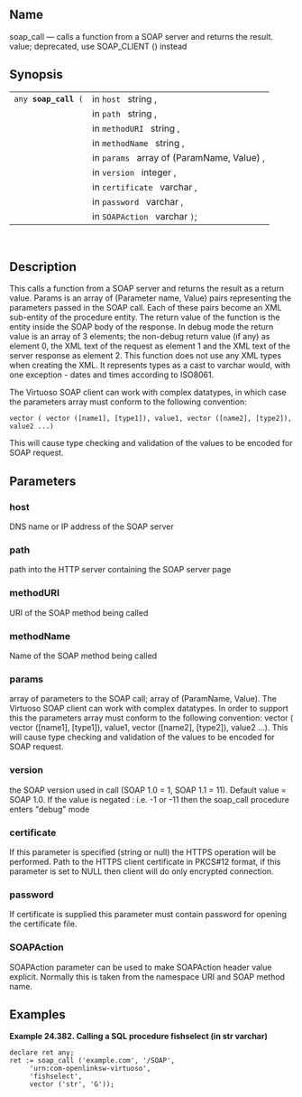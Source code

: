 <div>

<div>

</div>

<div>

## Name

soap_call — calls a function from a SOAP server and returns the result.
value; deprecated, use SOAP_CLIENT () instead

</div>

<div>

## Synopsis

<div>

|                           |                                            |
|---------------------------|--------------------------------------------|
| `any `**`soap_call`**` (` | in `host ` string ,                        |
|                           | in `path ` string ,                        |
|                           | in `methodURI ` string ,                   |
|                           | in `methodName ` string ,                  |
|                           | in `params ` array of (ParamName, Value) , |
|                           | in `version ` integer ,                    |
|                           | in `certificate ` varchar ,                |
|                           | in `password ` varchar ,                   |
|                           | in `SOAPAction ` varchar `)`;              |

<div>

 

</div>

</div>

</div>

<div>

## Description

This calls a function from a SOAP server and returns the result as a
return value. Params is an array of (Parameter name, Value) pairs
representing the parameters passed in the SOAP call. Each of these pairs
become an XML sub-entity of the procedure entity. The return value of
the function is the entity inside the SOAP body of the response. In
debug mode the return value is an array of 3 elements; the non-debug
return value (if any) as element 0, the XML text of the request as
element 1 and the XML text of the server response as element 2. This
function does not use any XML types when creating the XML. It represents
types as a cast to varchar would, with one exception - dates and times
according to ISO8061.

The Virtuoso SOAP client can work with complex datatypes, in which case
the parameters array must conform to the following convention:

``` programlisting
vector ( vector ([name1], [type1]), value1, vector ([name2], [type2]), value2 ...)
```

This will cause type checking and validation of the values to be encoded
for SOAP request.

</div>

<div>

## Parameters

<div>

### host

DNS name or IP address of the SOAP server

</div>

<div>

### path

path into the HTTP server containing the SOAP server page

</div>

<div>

### methodURI

URI of the SOAP method being called

</div>

<div>

### methodName

Name of the SOAP method being called

</div>

<div>

### params

array of parameters to the SOAP call; array of (ParamName, Value). The
Virtuoso SOAP client can work with complex datatypes. In order to
support this the parameters array must conform to the following
convention: vector ( vector (\[name1\], \[type1\]), value1, vector
(\[name2\], \[type2\]), value2 ...). This will cause type checking and
validation of the values to be encoded for SOAP request.

</div>

<div>

### version

the SOAP version used in call (SOAP 1.0 = 1, SOAP 1.1 = 11). Default
value = SOAP 1.0. If the value is negated : i.e. -1 or -11 then the
soap_call procedure enters "debug" mode

</div>

<div>

### certificate

If this parameter is specified (string or null) the HTTPS operation will
be performed. Path to the HTTPS client certificate in PKCS#12 format, if
this parameter is set to NULL then client will do only encrypted
connection.

</div>

<div>

### password

If certificate is supplied this parameter must contain password for
opening the certificate file.

</div>

<div>

### SOAPAction

SOAPAction parameter can be used to make SOAPAction header value
explicit. Normally this is taken from the namespace URI and SOAP method
name.

</div>

</div>

<div>

## Examples

<div>

**Example 24.382. Calling a SQL procedure fishselect (in str varchar)**

<div>

``` programlisting
declare ret any;
ret := soap_call ('example.com', '/SOAP',
     'urn:com-openlinksw-virtuoso',
     'fishselect',
     vector ('str', 'G'));
```

</div>

</div>

  

</div>

</div>

